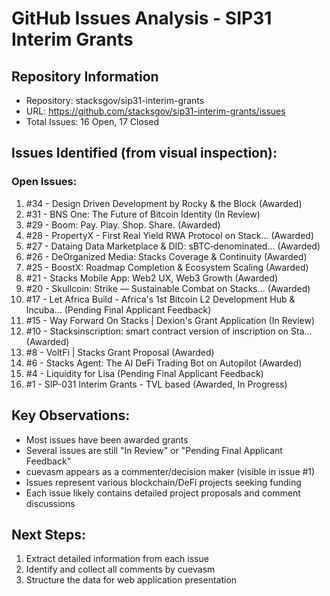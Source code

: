 # GitHub Issues Analysis - SIP31 Interim Grants

## Repository Information
- Repository: stacksgov/sip31-interim-grants
- URL: https://github.com/stacksgov/sip31-interim-grants/issues
- Total Issues: 16 Open, 17 Closed

## Issues Identified (from visual inspection):

### Open Issues:
1. #34 - Design Driven Development by Rocky & the Block (Awarded)
2. #31 - BNS One: The Future of Bitcoin Identity (In Review)
3. #29 - Boom: Pay. Play. Shop. Share. (Awarded)
4. #28 - PropertyX - First Real Yield RWA Protocol on Stack... (Awarded)
5. #27 - Dataing Data Marketplace & DID: sBTC‑denominated... (Awarded)
6. #26 - DeOrganized Media: Stacks Coverage & Continuity (Awarded)
7. #25 - BoostX: Roadmap Completion & Ecosystem Scaling (Awarded)
8. #21 - Stacks Mobile App: Web2 UX, Web3 Growth (Awarded)
9. #20 - Skullcoin: Strike — Sustainable Combat on Stacks... (Awarded)
10. #17 - Let Africa Build - Africa's 1st Bitcoin L2 Development Hub & Incuba... (Pending Final Applicant Feedback)
11. #15 - Way Forward On Stacks | Dexion's Grant Application (In Review)
12. #10 - Stacksinscription: smart contract version of inscription on Sta... (Awarded)
13. #8 - VoltFi | Stacks Grant Proposal (Awarded)
14. #6 - Stacks Agent: The AI DeFi Trading Bot on Autopilot (Awarded)
15. #4 - Liquidity for Lisa (Pending Final Applicant Feedback)
16. #1 - SIP-031 Interim Grants - TVL based (Awarded, In Progress)

## Key Observations:
- Most issues have been awarded grants
- Several issues are still "In Review" or "Pending Final Applicant Feedback"
- cuevasm appears as a commenter/decision maker (visible in issue #1)
- Issues represent various blockchain/DeFi projects seeking funding
- Each issue likely contains detailed project proposals and comment discussions

## Next Steps:
1. Extract detailed information from each issue
2. Identify and collect all comments by cuevasm
3. Structure the data for web application presentation
